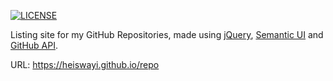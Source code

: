[![LICENSE](https://img.shields.io/badge/license-MIT-blue.svg)](LICENSE)

Listing site for my GitHub Repositories, made using [jQuery](https://jquery.com/), [Semantic UI](https://semantic-ui.com/) and [GitHub API](https://developer.github.com/).

URL: https://heiswayi.github.io/repo
